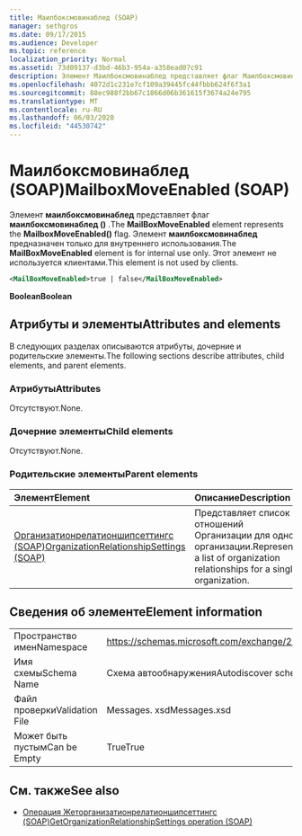 ```yaml
---
title: Маилбоксмовинаблед (SOAP)
manager: sethgros
ms.date: 09/17/2015
ms.audience: Developer
ms.topic: reference
localization_priority: Normal
ms.assetid: 73d09137-d3bd-46b3-954a-a358ead07c91
description: Элемент Маилбоксмовинаблед представляет флаг Маилбоксмовинаблед (). Элемент Маилбоксмовинаблед предназначен только для внутреннего использования. Этот элемент не используется клиентами.
ms.openlocfilehash: 4072d1c231e7cf109a39445fc44fbbb624f6f3a1
ms.sourcegitcommit: 88ec988f2bb67c1866d06b361615f3674a24e795
ms.translationtype: MT
ms.contentlocale: ru-RU
ms.lasthandoff: 06/03/2020
ms.locfileid: "44530742"
---
```

# <a name="mailboxmoveenabled-soap"></a><span data-ttu-id="fc067-105">Маилбоксмовинаблед (SOAP)</span><span class="sxs-lookup"><span data-stu-id="fc067-105">MailboxMoveEnabled (SOAP)</span></span>

<span data-ttu-id="fc067-106">Элемент **маилбоксмовинаблед** представляет флаг **маилбоксмовинаблед ()** .</span><span class="sxs-lookup"><span data-stu-id="fc067-106">The **MailBoxMoveEnabled** element represents the **MailboxMoveEnabled()** flag.</span></span> <span data-ttu-id="fc067-107">Элемент **маилбоксмовинаблед** предназначен только для внутреннего использования.</span><span class="sxs-lookup"><span data-stu-id="fc067-107">The **MailBoxMoveEnabled** element is for internal use only.</span></span> <span data-ttu-id="fc067-108">Этот элемент не используется клиентами.</span><span class="sxs-lookup"><span data-stu-id="fc067-108">This element is not used by clients.</span></span> 
  
```XML
<MailBoxMoveEnabled>true | false</MailBoxMoveEnabled>
```

<span data-ttu-id="fc067-109">**Boolean**</span><span class="sxs-lookup"><span data-stu-id="fc067-109">**Boolean**</span></span>

## <a name="attributes-and-elements"></a><span data-ttu-id="fc067-110">Атрибуты и элементы</span><span class="sxs-lookup"><span data-stu-id="fc067-110">Attributes and elements</span></span>

<span data-ttu-id="fc067-111">В следующих разделах описываются атрибуты, дочерние и родительские элементы.</span><span class="sxs-lookup"><span data-stu-id="fc067-111">The following sections describe attributes, child elements, and parent elements.</span></span>
  
### <a name="attributes"></a><span data-ttu-id="fc067-112">Атрибуты</span><span class="sxs-lookup"><span data-stu-id="fc067-112">Attributes</span></span>

<span data-ttu-id="fc067-113">Отсутствуют.</span><span class="sxs-lookup"><span data-stu-id="fc067-113">None.</span></span>
  
### <a name="child-elements"></a><span data-ttu-id="fc067-114">Дочерние элементы</span><span class="sxs-lookup"><span data-stu-id="fc067-114">Child elements</span></span>

<span data-ttu-id="fc067-115">Отсутствуют.</span><span class="sxs-lookup"><span data-stu-id="fc067-115">None.</span></span>
  
### <a name="parent-elements"></a><span data-ttu-id="fc067-116">Родительские элементы</span><span class="sxs-lookup"><span data-stu-id="fc067-116">Parent elements</span></span>

|<span data-ttu-id="fc067-117">**Элемент**</span><span class="sxs-lookup"><span data-stu-id="fc067-117">**Element**</span></span>|<span data-ttu-id="fc067-118">**Описание**</span><span class="sxs-lookup"><span data-stu-id="fc067-118">**Description**</span></span>|
|:-----|:-----|
|[<span data-ttu-id="fc067-119">Организатионрелатионшипсеттингс (SOAP)</span><span class="sxs-lookup"><span data-stu-id="fc067-119">OrganizationRelationshipSettings (SOAP)</span></span>](organizationrelationshipsettings-soap.md) <br/> |<span data-ttu-id="fc067-120">Представляет список отношений Организации для одной организации.</span><span class="sxs-lookup"><span data-stu-id="fc067-120">Represents a list of organization relationships for a single organization.</span></span>  <br/> |
   
## <a name="element-information"></a><span data-ttu-id="fc067-121">Сведения об элементе</span><span class="sxs-lookup"><span data-stu-id="fc067-121">Element information</span></span>

|||
|:-----|:-----|
|<span data-ttu-id="fc067-122">Пространство имен</span><span class="sxs-lookup"><span data-stu-id="fc067-122">Namespace</span></span>  <br/> |https://schemas.microsoft.com/exchange/2010/Autodiscover  <br/> |
|<span data-ttu-id="fc067-123">Имя схемы</span><span class="sxs-lookup"><span data-stu-id="fc067-123">Schema Name</span></span>  <br/> |<span data-ttu-id="fc067-124">Схема автообнаружения</span><span class="sxs-lookup"><span data-stu-id="fc067-124">Autodiscover schema</span></span>  <br/> |
|<span data-ttu-id="fc067-125">Файл проверки</span><span class="sxs-lookup"><span data-stu-id="fc067-125">Validation File</span></span>  <br/> |<span data-ttu-id="fc067-126">Messages. xsd</span><span class="sxs-lookup"><span data-stu-id="fc067-126">Messages.xsd</span></span>  <br/> |
|<span data-ttu-id="fc067-127">Может быть пустым</span><span class="sxs-lookup"><span data-stu-id="fc067-127">Can be Empty</span></span>  <br/> |<span data-ttu-id="fc067-128">True</span><span class="sxs-lookup"><span data-stu-id="fc067-128">True</span></span>  <br/> |
   
## <a name="see-also"></a><span data-ttu-id="fc067-129">См. также</span><span class="sxs-lookup"><span data-stu-id="fc067-129">See also</span></span>

- [<span data-ttu-id="fc067-130">Операция Жеторганизатионрелатионшипсеттингс (SOAP)</span><span class="sxs-lookup"><span data-stu-id="fc067-130">GetOrganizationRelationshipSettings operation (SOAP)</span></span>](getorganizationrelationshipsettings-operation-soap.md)

